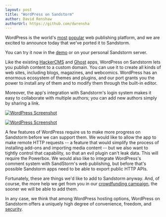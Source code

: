 ```yaml
---
layout: post
title: "WordPress on Sandstorm"
author: David Renshaw
authorUrl: https://github.com/dwrensha
---
```


WordPress is the world's [most](http://trends.builtwith.com/cms) [popular](http://w3techs.com/technologies/overview/content_management/all/) web publishing platform, and we are excited to announce today that we've ported it to Sandstorm.

You can try it now in the [demo](https://demo.sandstorm.io) or on your personal Sandstorm server.

Like the existing [HackerCMS](https://blog.sandstorm.io/news/2014-06-04-self-service-web-publishing.html) and [Ghost](https://blog.sandstorm.io/news/2014-07-22-ghost.html) apps, WordPress on Sandstorm lets you publish content to a custom domain. You can use it to create all kinds of web sites, including blogs, magazines, and webcomics. WordPress has an enormous ecosystem of themes and plugins, and our port grants you the power to install any of them and to modify them through the built-in editor.

Moreover, the app's integration with Sandstorm's login system makes it easy to collaborate with multiple authors; you can add new authors simply by sharing a link.

<a href="https://sandstorm.io/apps/wordpress1-big.png"><img alt="WordPress Screenshot" src="https://sandstorm.io/apps/wordpress1.png"></a>

<a href="https://sandstorm.io/apps/wordpress2-big.png"><img alt="WordPress Screenshot" src="https://sandstorm.io/apps/wordpress2.png"></a>

A few features of WordPress require us to make more progress on Sandstorm before we can support them. We would like to allow the app to make remote HTTP requests -- a feature that would simplify the process of installing add-ons and importing media content -- but we also want to tightly control that capability, so that an evil plugin can't leak data. This will require the Powerbox. We would also like to integrate WordPress's comment system with SandStorm's web publishing, but before that's possible Sandstorm apps need to be able to export public HTTP APIs.

Fortunately, these are things we'd like to add to Sandstorm anyway. And, of course, the more help we get from you in our [crowdfunding campaign](http://igg.me/at/sandstorm), the sooner we will be able to add them.

In any case, we think that among WordPress hosting options, WordPress on Sandstorm offers a uniquely high degree of convenience, freedom, and [security](https://blog.sandstorm.io/news/2014-07-24-tinytinyrss-plus-security-discussion.html).
